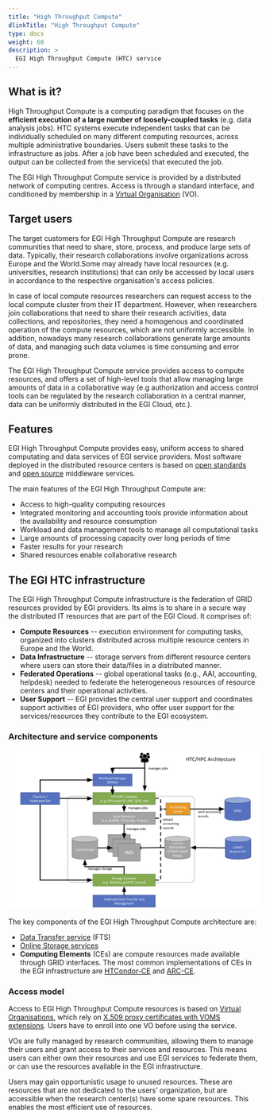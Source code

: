 ```yaml
---
title: "High Throughput Compute"
dlinkTitle: "High Throughput Compute"
type: docs
weight: 60
description: >
  EGI High Throughput Compute (HTC) service
---
```


## What is it?

High Throughput Compute is a computing paradigm that focuses on the **efficient
execution of a large number of loosely-coupled tasks** (e.g. data analysis jobs).
HTC systems execute independent tasks that can be individually scheduled on many
different computing resources, across multiple administrative boundaries.
Users submit these tasks to the infrastructure as jobs. After a job have been
scheduled and executed, the output can be collected from the service(s) that
executed the job.

The EGI High Throughput Compute service is provided by a distributed network of
computing centres. Access is through a standard interface, and conditioned by
membership in a [Virtual Organisation](../check-in/vos) (VO).

## Target users

The target customers for EGI High Throughput Compute are research communities
that need to share, store, process, and produce large sets of data. Typically,
their research collaborations involve organizations across Europe and the
World.Some may already have local resources (e.g. universities, research
institutions) that can only be accessed by local users in accordance to the
respective organisation's access policies.

In case of local compute resources researchers can request access to the
local compute cluster from their IT department. However, when researchers join
collaborations that need to share their research activities, data collections,
and repositories, they need a homogenous and coordinated operation of the
compute resources, which are not uniformly accessible. In addition, nowadays
many research collaborations generate large amounts of data, and managing
such data volumes is time consuming and error prone.

The EGI High Throughput Compute service provides access to compute resources,
and offers a set of high-level tools that allow managing large amounts of data
in a collaborative way (e.g authorization and access control tools can be
regulated by the research collaboration in a central manner, data can be
uniformly distributed in the EGI Cloud, etc.).

## Features

EGI High Throughput Compute provides easy, uniform access to shared computating
and data services of EGI service providers. Most software deployed in the
distributed resource centers is based on
[open standards](https://en.wikipedia.org/wiki/Open_standard) and
[open source](https://en.wikipedia.org/wiki/Open_source)
middleware services.

The main features of the EGI High Throughput Compute are:

- Access to high-quality computing resources
- Integrated monitoring and accounting tools provide information about the
  availability and resource consumption
- Workload and data management tools to manage all computational tasks
- Large amounts of processing capacity over long periods of time
- Faster results for your research
- Shared resources enable collaborative research

## The EGI HTC infrastructure

The EGI High Throughput Compute infrastructure is the federation of GRID
resources provided by EGI providers. Its aims is to share in a secure way the
distributed IT resources that are part of the EGI Cloud. It comprises of:

- **Compute Resources** -- execution environment for computing tasks,
  organized into clusters distributed across multiple resource centers in Europe
  and the World.
- **Data Infrastructure** -- storage servers from different resource centers
  where users can store their data/files in a distributed manner.
- **Federated Operations** -- global operational tasks (e.g., AAI, accounting,
  helpdesk) needed to federate the heterogeneous resources of resource centers
  and their operational activities.
- **User Support** -- EGI provides the central user support and coordinates
  support activities of EGI providers, who offer user support for the
  services/resources they contribute to the EGI ecosystem.

### Architecture and service components

![EGI High Throughput Compute architecture](htc_archtecture.png)

The key components of the EGI High Throughput Compute architecture are:

- [Data Transfer service](../data-transfer/) (FTS)
- [Online Storage services](../online-storage/)
- **Computing Elements** (CEs) are compute resources made available through
  GRID interfaces. The most common implementations of CEs in the EGI
  infrastructure are
  [HTCondor-CE](https://htcondor-ce.readthedocs.io/en/latest/) and
  [ARC-CE](http://www.nordugrid.org/arc/ce/).

### Access model

Access to EGI High Throughput Compute resources is based on
[Virtual Organisations](../check-in/vos), which
rely on [X.509 proxy certificates with VOMS extensions](../check-in/vos/voms).
Users have to enroll into one VO before using the service.

VOs are fully managed by research communities, allowing them to manage their
users and grant access to their services and resources. This means users can
either own their resources and use EGI services to federate them, or can use
the resources available in the EGI infrastructure.

Users may gain opportunistic usage to unused resources. These are resources
that are not dedicated to the users’ organization, but are accessible when the
research center(s) have some spare resources. This enables the most efficient
use of resources.

